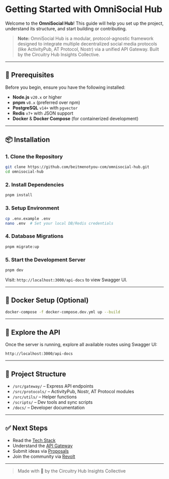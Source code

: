 # Getting Started with OmniSocial Hub

Welcome to the **OmniSocial Hub**! This guide will help you set up the project, understand its structure, and start building or contributing.

> **Note:** OmniSocial Hub is a modular, protocol-agnostic framework designed to integrate multiple decentralized social media protocols (like ActivityPub, AT Protocol, Nostr) via a unified API Gateway. Built by the Circuitry Hub Insights Collective.

---

## 🚀 Prerequisites

Before you begin, ensure you have the following installed:

- **Node.js** `v20.x` or higher
- **pnpm** `v8.x` (preferred over npm)
- **PostgreSQL** `v14+` with `pgvector`
- **Redis** `v7+` with JSON support
- **Docker** & **Docker Compose** (for containerized development)

---

## 📦 Installation

### 1. Clone the Repository
```bash
git clone https://github.com/beitmenotyou-com/omnisocial-hub.git
cd omnisocial-hub
```

### 2. Install Dependencies
```bash
pnpm install
```

### 3. Setup Environment
```bash
cp .env.example .env
nano .env  # Set your local DB/Redis credentials
```

### 4. Database Migrations
```bash
pnpm migrate:up
```

### 5. Start the Development Server
```bash
pnpm dev
```
Visit: `http://localhost:3000/api-docs` to view Swagger UI.

---

## 🐳 Docker Setup (Optional)

```bash
docker-compose -f docker-compose.dev.yml up --build
```

---

## 📘 Explore the API
Once the server is running, explore all available routes using Swagger UI:
```url
http://localhost:3000/api-docs
```

---

## 🧱 Project Structure
- `/src/gateway/` – Express API endpoints
- `/src/protocols/` – ActivityPub, Nostr, AT Protocol modules
- `/src/utils/` – Helper functions
- `/scripts/` – Dev tools and sync scripts
- `/docs/` – Developer documentation

---

## ✅ Next Steps
- Read the [Tech Stack](tech-stack.md)
- Understand the [API Gateway](api-gateway.md)
- Submit ideas via [Proposals](../proposals/submit.md)
- Join the community via [Revolt](https://rvlt.gg/vxTxbvth)

---

> Made with 💜 by the Circuitry Hub Insights Collective

